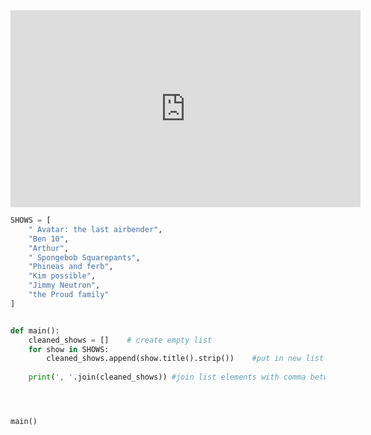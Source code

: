 
<iframe width="560" height="315" 
src="https://video.cs50.io/f4_ZPwvKF5g" 
title="YouTube video player" 
frameborder="0" 
allow="accelerometer; autoplay; clipboard-write; encrypted-media; gyroscope; picture-in-picture" 
allowfullscreen></iframe>

```python
SHOWS = [
	" Avatar: the last airbender",
	"Ben 10",
	"Arthur",
	" Spongebob Squarepants",
	"Phineas and ferb",
	"Kim possible",
	"Jimmy Neutron",
	"the Proud family"
]


def main():
	cleaned_shows = []    # create empty list
	for show in SHOWS:
		cleaned_shows.append(show.title().strip())    #put in new list
	
	print(', '.join(cleaned_shows)) #join list elements with comma between




main()
```